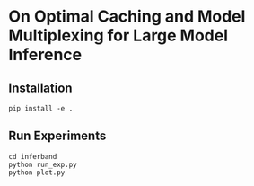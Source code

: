 # On Optimal Caching and Model Multiplexing for Large Model Inference

## Installation
```
pip install -e .
```

## Run Experiments
```
cd inferband
python run_exp.py
python plot.py
```

